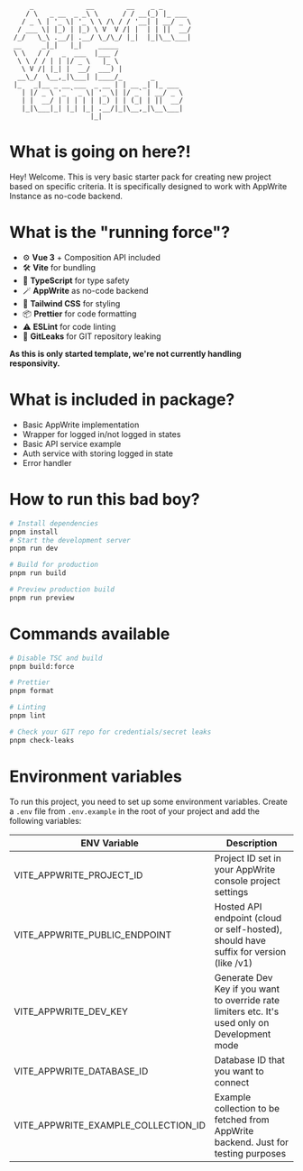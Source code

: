 ```
     _             __        __    _ _
    / \   _ __  _ _\ \      / / __(_) |_ ___
   / _ \ | '_ \| '_ \ \ /\ / / '__| | __/ _ \
  / ___ \| |_) | |_) \ V  V /| |  | | ||  __/
 /_/   \_\ .__/| .__/ \_/\_/ |_|  |_|\__\___|
 __     _|_|   |_|    _____
 \ \   / /   _  ___  |___ /
  \ \ / / | | |/ _ \   |_ \
   \ V /| |_| |  __/  ___) |
  __\_/  \__,_|\___| |____/_       _
 |_   _|__ _ __ ___  _ __ | | __ _| |_ ___
   | |/ _ \ '_ ` _ \| '_ \| |/ _` | __/ _ \
   | |  __/ | | | | | |_) | | (_| | ||  __/
   |_|\___|_| |_| |_| .__/|_|\__,_|\__\___|
                    |_|
```

# What is going on here?!

Hey! Welcome. This is very basic starter pack for creating new project based on specific criteria.
It is specifically designed to work with AppWrite Instance as no-code backend.

# What is the "running force"?

- ⚙️ **Vue 3** + Composition API included
- 🛠️ **Vite** for bundling
- 🛟 **TypeScript** for type safety
- 🪄 **AppWrite** as no-code backend
- 🎨 **Tailwind CSS** for styling
- 📦 **Prettier** for code formatting
- ⚠️ **ESLint** for code linting
- 🔦 **GitLeaks** for GIT repository leaking

**As this is only started template, we're not currently handling responsivity.**

# What is included in package?

- Basic AppWrite implementation
- Wrapper for logged in/not logged in states
- Basic API service example
- Auth service with storing logged in state
- Error handler

# How to run this bad boy?

```bash
# Install dependencies
pnpm install
# Start the development server
pnpm run dev
```

```bash
# Build for production
pnpm run build
```

```bash
# Preview production build
pnpm run preview
```

# Commands available

```bash
# Disable TSC and build
pnpm build:force
```

```bash
# Prettier
pnpm format
```

```bash
# Linting
pnpm lint
```

```bash
# Check your GIT repo for credentials/secret leaks
pnpm check-leaks
```

# Environment variables

To run this project, you need to set up some environment variables. Create a `.env` file from `.env.example` in the root of your project and add the following variables:

| ENV Variable                        | Description                                                                                    |
| ----------------------------------- | ---------------------------------------------------------------------------------------------- |
| VITE_APPWRITE_PROJECT_ID            | Project ID set in your AppWrite console project settings                                       |
| VITE_APPWRITE_PUBLIC_ENDPOINT       | Hosted API endpoint (cloud or self-hosted), should have suffix for version (like /v1)          |
| VITE_APPWRITE_DEV_KEY               | Generate Dev Key if you want to override rate limiters etc. It's used only on Development mode |
| VITE_APPWRITE_DATABASE_ID           | Database ID that you want to connect                                                           |
| VITE_APPWRITE_EXAMPLE_COLLECTION_ID | Example collection to be fetched from AppWrite backend. Just for testing purposes              |

